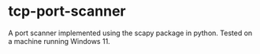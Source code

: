 # tcp-port-scanner
A port scanner implemented using the scapy package in python.
Tested on a machine running Windows 11.

